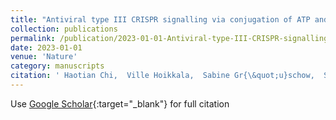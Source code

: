 ```yaml
---
title: "Antiviral type III CRISPR signalling via conjugation of ATP and SAM"
collection: publications
permalink: /publication/2023-01-01-Antiviral-type-III-CRISPR-signalling-via-conjugation-of-ATP-and-SAM
date: 2023-01-01
venue: 'Nature'
category: manuscripts
citation: ' Haotian Chi,  Ville Hoikkala,  Sabine Gr{\&quot;u}schow,  Shirley Graham,  Sally Shirran,  Malcolm White, &quot;Antiviral type III CRISPR signalling via conjugation of ATP and SAM.&quot; Nature, 2023.'
---
```

Use [Google Scholar](https://scholar.google.com/scholar?q=Antiviral+type+III+CRISPR+signalling+via+conjugation+of+ATP+and+SAM){:target="_blank"} for full citation
